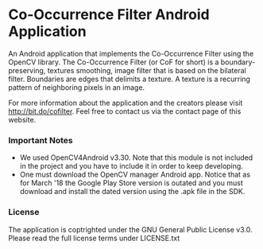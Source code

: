 # Co-Occurrence Filter Android Application
An Android application that implements the Co-Occurrence Filter using the OpenCV library.
The Co-Occurrence Filter (or CoF for short) is a boundary-preserving, textures smoothing, image filter that is based on the bilateral filter. Boundaries are edges that delimits a texture. A texture is a recurring pattern of neighboring pixels in an image.

For more information about the application and the creators please visit http://bit.do/cofilter.
Feel free to contact us via the contact page of this website.

### Important Notes
* We used OpenCV4Android v3.30. Note that this module is not included in the project and you have to include it in order to keep developing.
* One must download the OpenCV manager Android app. Notice that as for March '18 the Google Play Store version is outated and you must download and install the dated version using the .apk file in the SDK.

### License
The application is coptrighted under the GNU General Public License v3.0.
Please read the full license terms under LICENSE.txt





